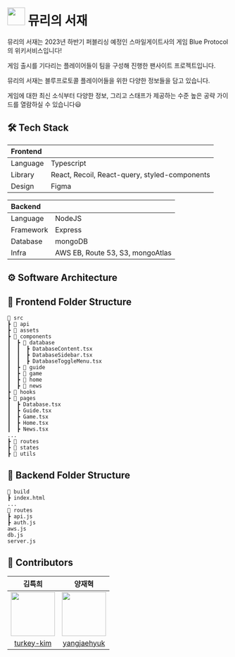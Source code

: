 #   <img height="40" src="https://github.com/turkey-kim/Blue-Protocol_front/assets/37584686/d3bd7696-93e6-4658-94fd-211290f62ef5" /> 뮤리의 서재

뮤리의 서재는 2023년 하반기 퍼블리싱 예정인 스마일게이트사의 게임 Blue Protocol의 위키서비스입니다!  

게임 출시를 기다리는 플레이어들이 팀을 구성해 진행한 팬사이트 프로젝트입니다.  

뮤리의 서재는 블루프로토콜 플레이어들을 위한 다양한 정보들을 담고 있습니다.  

게임에 대한 최신 소식부터 다양한 정보, 그리고 스태프가 제공하는 수준 높은 공략 가이드를 열람하실 수 있습니다:smiley:

## 🛠 Tech Stack

| Frontend      |                                                |
|:--------------|:-----------------------------------------------|
| Language| Typescript|
| Library     | React, Recoil, React-query, styled-components                             |
| Design           | Figma                                          |

| Backend       |                                                |
|:--------------|:-----------------------------------------------|
| Language| NodeJS|
| Framework     | Express                             |
| Database      | mongoDB      |
| Infra         | AWS EB, Route 53, S3, mongoAtlas  |


## ⚙ Software Architecture



## 📂 Frontend Folder Structure
```
📂 src
┣ 📂 api
┣ 📂 assets
┣ 📂 components
┃  ┣ 📂 database
┃  ┃  ┣ DatabaseContent.tsx
┃  ┃  ┣ DatabaseSidebar.tsx
┃  ┃  ┣ DatabaseToggleMenu.tsx
┃  ┣ 📂 guide
┃  ┣ 📂 game
┃  ┣ 📂 home
┃  ┣ 📂 news
┣ 📂 hooks
┣ 📂 pages
┃  ┣ Database.tsx
┃  ┣ Guide.tsx
┃  ┣ Game.tsx
┃  ┣ Home.tsx
┃  ┣ News.tsx
...
┣ 📂 routes
┣ 📂 states
┣ 📂 utils
```
## 📂 Backend Folder Structure
```
📂 build
┣ index.html
...
📂 routes
┣ api.js
┣ auth.js
aws.js
db.js
server.js
```
## 🔋 Contributors 
|                                            김특희                                             |                                양재혁                                |
|:------------------------------------------------------------------------------------------:|:-----------------------------------------------------------------:|
| <img height="100" src="https://avatars.githubusercontent.com/turkey-kim" width="100"/> |<img height="100" src="https://avatars.githubusercontent.com/yangjaehyuk" width="100"/>|
|                           [turkey-kim](https://github.com/turkey-kim)                            |                 [yangjaehyuk](https://github.com/yangjaehyuk)                  |

